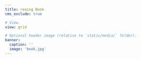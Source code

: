 ```yaml
---
title: reaing Book  
cms_exclude: true

# View.
view: grid

# Optional header image (relative to `static/media/` folder).
banner:
  caption: ''
  image: 'book.jpg'
---
```

